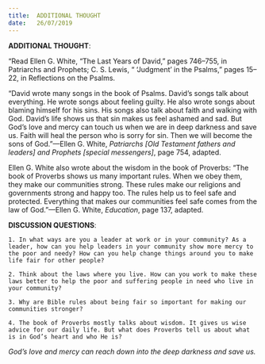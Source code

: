 ```yaml
---
title:  ADDITIONAL THOUGHT
date:   26/07/2019
---
```


**ADDITIONAL THOUGHT**: 

“Read Ellen G. White, “The Last Years of David,” pages 746–755, in Patriarchs and Prophets; C. S. Lewis, “ ‘Judgment’ in the Psalms,” pages 15–22, in Reflections on the Psalms.

“David wrote many songs in the book of Psalms. David’s songs talk about everything. He wrote songs about feeling guilty. He also wrote songs about blaming himself for his sins. His songs also talk about faith and walking with God. David’s life shows us that sin makes us feel ashamed and sad. But God’s love and mercy can touch us when we are in deep darkness and save us. Faith will heal the person who is sorry for sin. Then we will become the sons of God.”—Ellen G. White, *Patriarchs [Old Testament fathers and leaders] and Prophets [special messengers]*, page 754, adapted.

Ellen G. White also wrote about the wisdom in the book of Proverbs: “The book of Proverbs shows us many important rules. When we obey them, they make our communities strong. These rules make our religions and governments strong and happy too. The rules help us to feel safe and protected. Everything that makes our communities feel safe comes from the law of God.”—Ellen G. White, *Education*, page 137, adapted. 

**DISCUSSION QUESTIONS**:

`1. In what ways are you a leader at work or in your community? As a leader, how can you help leaders in your community show more mercy to the poor and needy? How can you help change things around you to make life fair for other people?`

`2. Think about the laws where you live. How can you work to make these laws better to help the poor and suffering people in need who live in your community?`

`3. Why are Bible rules about being fair so important for making our communities stronger?`

`4. The book of Proverbs mostly talks about wisdom. It gives us wise advice for our daily life. But what does Proverbs tell us about what is in God’s heart and who He is?`

_God’s love and mercy can reach down into the deep darkness and save us._